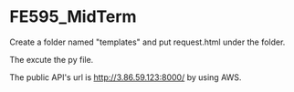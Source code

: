 # FE595_MidTerm

Create a folder named "templates" and put request.html under the folder. 

The excute the py file.

The public API's url is http://3.86.59.123:8000/ by using AWS.
